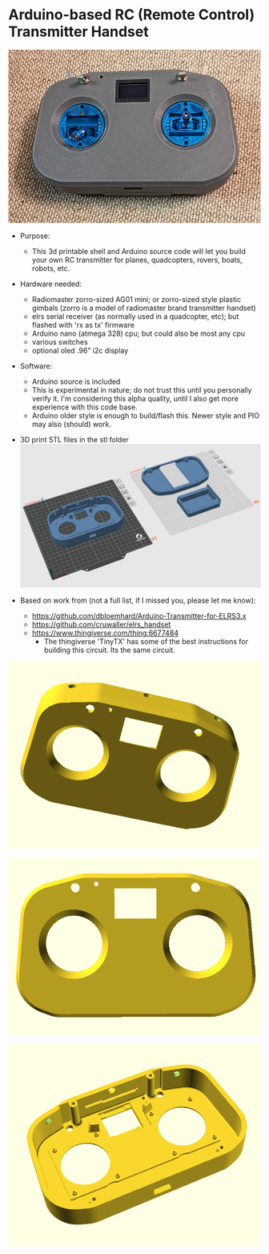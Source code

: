 # Arduino-based RC (Remote Control) Transmitter Handset

![handset](diy_elrs_handset.png)

* Purpose:
  - This 3d printable shell and Arduino source code will let you build your own RC transmitter for planes, quadcopters, rovers, boats, robots, etc.


* Hardware needed:
  - Radiomaster zorro-sized AG01 mini; or zorro-sized style plastic gimbals (zorro is a model of radiomaster brand transmitter handset)
  - elrs serial receiver (as normally used in a quadcopter, etc); but flashed with 'rx as tx' firmware
  - Arduino nano (atmega 328) cpu; but could also be most any cpu
  - various switches
  - optional oled .96" i2c display
  
* Software:
  - Arduino source is included
  - This is experimental in nature; do not trust this until you personally verify it.  I'm considering this alpha quality, until I also get more experience with this code base.
  - Arduino older style is enough to build/flash this.  Newer style and PIO may also (should) work.


* 3D print STL files in the stl folder
  ![3dprints](3d-printables.png)

* Based on work from (not a full list, if I missed you, please let me know):
  - https://github.com/dbloemhard/Arduino-Transmitter-for-ELRS3.x
  - https://github.com/cruwaller/elrs_handset
  - https://www.thingiverse.com/thing:6677484
      - The thingiverse 'TinyTX' has some of the best instructions for building this circuit.  Its the same circuit.

![modifiedtop](modified-top-stl.png)

![modifiedtop2](modified-top-stl-2.png)

![modifiedtop](modified-top-stl-3.png)

